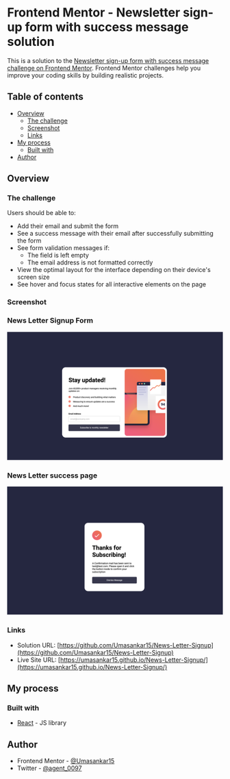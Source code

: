 # Frontend Mentor - Newsletter sign-up form with success message solution

This is a solution to the [Newsletter sign-up form with success message challenge on Frontend Mentor](https://www.frontendmentor.io/challenges/newsletter-signup-form-with-success-message-3FC1AZbNrv). Frontend Mentor challenges help you improve your coding skills by building realistic projects.

## Table of contents

- [Overview](#overview)
  - [The challenge](#the-challenge)
  - [Screenshot](#screenshot)
  - [Links](#links)
- [My process](#my-process)
  - [Built with](#built-with)
- [Author](#author)

## Overview

### The challenge

Users should be able to:

- Add their email and submit the form
- See a success message with their email after successfully submitting the form
- See form validation messages if:
  - The field is left empty
  - The email address is not formatted correctly
- View the optimal layout for the interface depending on their device's screen size
- See hover and focus states for all interactive elements on the page

### Screenshot

### News Letter Signup Form

![Desktop Form Preview](/Assets/desktop-form-preview.png)

### News Letter success page

![Desktop Success Preview](/Assets/desktop-success-preview.png)

### Links

- Solution URL: [https://github.com/Umasankar15/News-Letter-Signup](https://github.com/Umasankar15/News-Letter-Signup)
- Live Site URL: [https://umasankar15.github.io/News-Letter-Signup/](https://umasankar15.github.io/News-Letter-Signup/)

## My process

### Built with

- [React](https://reactjs.org/) - JS library

## Author

- Frontend Mentor - [@Umasankar15](https://www.frontendmentor.io/profile/Umasankar15)
- Twitter - [@agent_0097](https://twitter.com/agent_0097)
